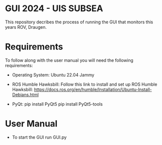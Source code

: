 # GUI 2024 - UIS SUBSEA

This repository decribes the process of running the GUI that monitors this years ROV, Draugen.

# Requirements

To follow along with the user manual you will need the following requirements:

- Operating System:
  Ubuntu 22.04 Jammy
 
- ROS Humble Hawksbill:
  Follow this link to install and set up ROS Humble Hawksbill: https://docs.ros.org/en/humble/Installation/Ubuntu-Install-Debians.html

- PyQt:
  pip install PyQt5
  pip install PyQt5-tools
  

# User Manual

- To start the GUI run GUI.py
